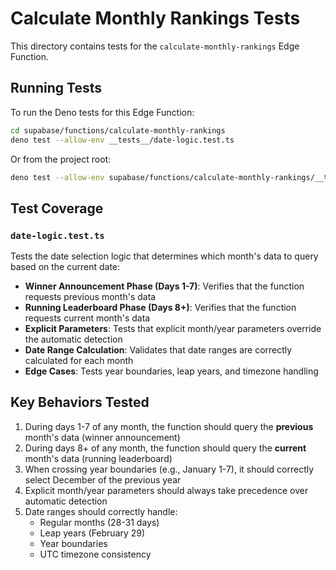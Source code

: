# Calculate Monthly Rankings Tests

This directory contains tests for the `calculate-monthly-rankings` Edge Function.

## Running Tests

To run the Deno tests for this Edge Function:

```bash
cd supabase/functions/calculate-monthly-rankings
deno test --allow-env __tests__/date-logic.test.ts
```

Or from the project root:

```bash
deno test --allow-env supabase/functions/calculate-monthly-rankings/__tests__/date-logic.test.ts
```

## Test Coverage

### `date-logic.test.ts`

Tests the date selection logic that determines which month's data to query based on the current date:

- **Winner Announcement Phase (Days 1-7)**: Verifies that the function requests previous month's data
- **Running Leaderboard Phase (Days 8+)**: Verifies that the function requests current month's data
- **Explicit Parameters**: Tests that explicit month/year parameters override the automatic detection
- **Date Range Calculation**: Validates that date ranges are correctly calculated for each month
- **Edge Cases**: Tests year boundaries, leap years, and timezone handling

## Key Behaviors Tested

1. During days 1-7 of any month, the function should query the **previous** month's data (winner announcement)
2. During days 8+ of any month, the function should query the **current** month's data (running leaderboard)
3. When crossing year boundaries (e.g., January 1-7), it should correctly select December of the previous year
4. Explicit month/year parameters should always take precedence over automatic detection
5. Date ranges should correctly handle:
   - Regular months (28-31 days)
   - Leap years (February 29)
   - Year boundaries
   - UTC timezone consistency
